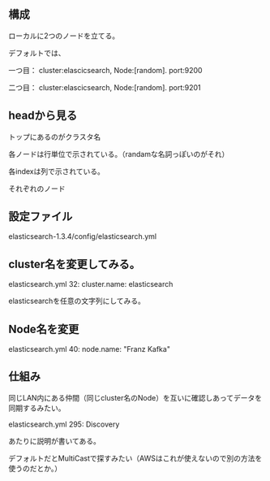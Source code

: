 
## 構成

ローカルに2つのノードを立てる。

デフォルトでは、

一つ目： cluster:elascicsearch, Node:[random]. port:9200

二つ目： cluster:elascicsearch, Node:[random]. port:9201


## headから見る

トップにあるのがクラスタ名

各ノードは行単位で示されている。（randamな名詞っぽいのがそれ）

各indexは列で示されている。

それぞれのノード


## 設定ファイル

elasticsearch-1.3.4/config/elasticsearch.yml

## cluster名を変更してみる。

elasticsearch.yml 32: cluster.name: elasticsearch

elasticsearchを任意の文字列にしてみる。

## Node名を変更

elasticsearch.yml 40: node.name: "Franz Kafka"



## 仕組み

同じLAN内にある仲間（同じcluster名のNode）を互いに確認しあってデータを同期するみたい。

elasticsearch.yml 295: Discovery

あたりに説明が書いてある。

デフォルトだとMultiCastで探すみたい（AWSはこれが使えないので別の方法を使うのだとか。）

